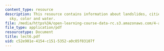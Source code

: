 ```yaml
---
content_type: resource
description: This resource contains information about landslides, cities at night,
  sky, color and water.
file: /media/https%3A/open-learning-course-data-rc.s3.amazonaws.com/4-a21-stories-without-words-photographing-the-first-year-fall-2006/c52e901e4154c1515352a0c05f03107f_lect6.pdf
file_type: application/pdf
resourcetype: Document
title: lect6.pdf
uid: c52e901e-4154-c151-5352-a0c05f03107f
---
```

